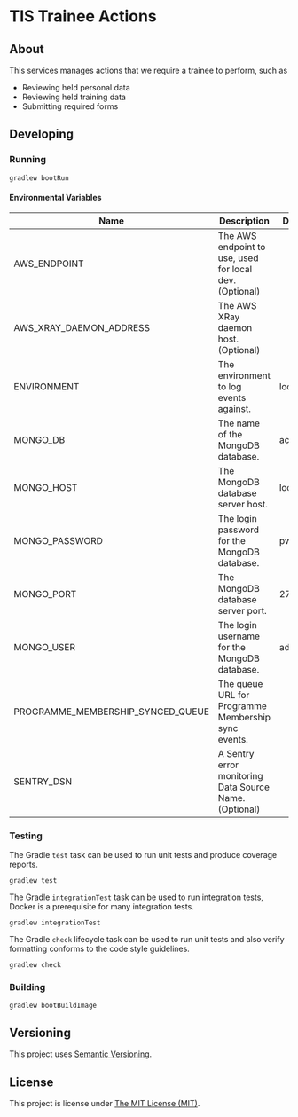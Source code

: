# TIS Trainee Actions

## About
This services manages actions that we require a trainee to perform, such as

 - Reviewing held personal data
 - Reviewing held training data
 - Submitting required forms

## Developing

### Running

```shell
gradlew bootRun
```

#### Environmental Variables

| Name                              | Description                                             | Default   |
|-----------------------------------|---------------------------------------------------------|-----------|
| AWS_ENDPOINT                      | The AWS endpoint to use, used for local dev. (Optional) |           |
| AWS_XRAY_DAEMON_ADDRESS           | The AWS XRay daemon host. (Optional)                    |           |
| ENVIRONMENT                       | The environment to log events against.                  | local     |
| MONGO_DB                          | The name of the MongoDB database.                       | actions   |
| MONGO_HOST                        | The MongoDB database server host.                       | localhost |
| MONGO_PASSWORD                    | The login password for the MongoDB database.            | pwd       |
| MONGO_PORT                        | The MongoDB database server port.                       | 27017     |
| MONGO_USER                        | The login username for the MongoDB database.            | admin     |
| PROGRAMME_MEMBERSHIP_SYNCED_QUEUE | The queue URL for Programme Membership sync events.     |           |
| SENTRY_DSN                        | A Sentry error monitoring Data Source Name. (Optional)  |           |


### Testing

The Gradle `test` task can be used to run unit tests and produce coverage
reports.
```shell
gradlew test
```

The Gradle `integrationTest` task can be used to run integration tests, Docker
is a prerequisite for many integration tests.
```shell
gradlew integrationTest
```

The Gradle `check` lifecycle task can be used to run unit tests and also verify
formatting conforms to the code style guidelines.
```shell
gradlew check
```

### Building

```shell
gradlew bootBuildImage
```

## Versioning
This project uses [Semantic Versioning](semver.org).

## License
This project is license under [The MIT License (MIT)](LICENSE).
